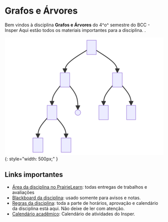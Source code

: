 # Grafos e Árvores

Bem vindos à disciplina **Grafos e Árvores** do 4^o^ semestre do BCC - Insper Aqui estão todos os materiais importantes para a disciplina. .

![](arvore.svg){: style="width: 500px;" }

## Links importantes

* [Área da disciplina no PrairieLearn](https://us.prairielearn.com/pl/course_instance/137302): todas entregas de trabalhos e avaliações
* [Blackboard da disciplina](TODO): usado somente para avisos e notas. 
* [Regras da disciplina](sobre.md): toda a parte de horários, aprovação e calendário da disciplina está aqui. Não deixe de ler com atenção.
* [Calendário acadêmico](https://www.insper.edu.br/portaldoaluno/wp-content/uploads/2023/01/CALEND%C3%81RIO-ACAD%C3%8AMICO-2023_CIECOMP_ALUNO-2A-3A-4A.pdf): Calendário de atividades do Insper.

